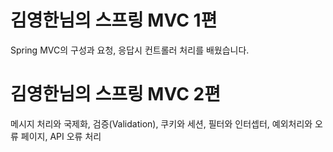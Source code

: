 # 김영한님의 스프링 MVC 1편
Spring MVC의 구성과 요청, 응답시 컨트롤러 처리를 배웠습니다.

# 김영한님의 스프링 MVC 2편
메시지 처리와 국제화, 
검증(Validation), 
쿠키와 세션, 
필터와 인터셉터, 
예외처리와 오류 페이지,
API 오류 처리
